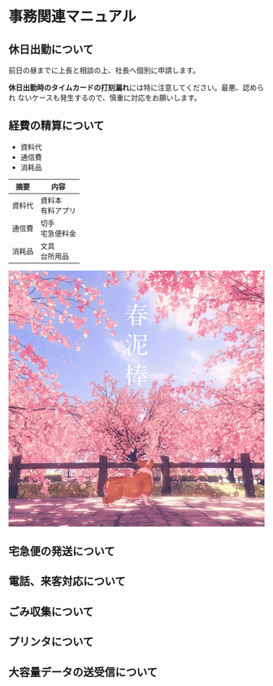 # 事務関連マニュアル
## 休日出勤について
前日の昼までに上長と相談の上、社長へ個別に申請します。

**休日出勤時のタイムカードの打刻漏れ**には特に注意してください。最悪、認められ
ないケースも発生するので、慎重に対応をお願いします。
## 経費の精算について
- 資料代
- 通信費
- 消耗品

|摘要　|内容
|--|--
|資料代|資料本<br>有料アプリ
|通信費|切手<br>宅急便料金
|消耗品|文具<br>台所用品

![犬](imgフォルダ/dog.jpeg)

## 宅急便の発送について
## 電話、来客対応について
## ごみ収集について
## プリンタについて
## 大容量データの送受信について
